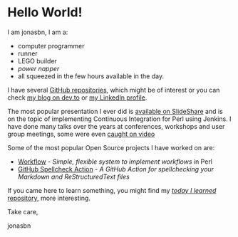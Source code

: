 # Hello World!

I am jonasbn, I am a:

- computer programmer
- runner
- LEGO builder
- _power napper_
- all squeezed in the few hours available in the day.

I have several [GitHub repositories](https://github.com/jonasbn), which might be of interest or you can check [my blog on dev.to](https://dev.to/jonasbn) or [my LinkedIn profile](https://www.linkedin.com/in/jonasbn/).

The most popular presentation I ever did is [available on SlideShare](https://www.slideshare.net/jonasbn/perl-and-jenkins-for-osd2011) and is on the topic of implementing Continuous Integration for Perl using Jenkins. I have done many talks over the years at conferences, workshops and user group meetings, some were even [caught on video](https://www.youtube.com/watch?v=r1pQllQo7MQ&t=9s&list=PLE3HjmQMwpQQ_UBvLwYxPZ13M9eM5MraZ&index=18)

Some of the most popular Open Source projects I have worked on are:

- [Workflow](https://metacpan.org/pod/Workflow) - _Simple, flexible system to implement workflows_ in Perl
- [GitHub Spellcheck Action](https://github.com/marketplace/actions/github-spellcheck-action) - _A GitHub Action for spellchecking your Markdown and ReStructuredText files_

If you came here to learn something, you might find my [_today I learned_ repository](http://jonasbn.github.io/til/), more interesting.

Take care,

jonasbn
